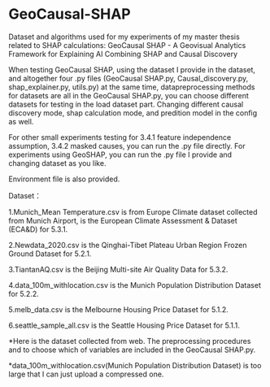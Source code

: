 # GeoCausal-SHAP
Dataset and algorithms used for my experiments of my master thesis related to SHAP calculations: GeoCausal SHAP - A Geovisual Analytics Framework for Explaining AI Combining SHAP and Causal Discovery

When testing GeoCausal SHAP, using the dataset I provide in the dataset, and altogether four .py files (GeoCausal SHAP.py, Causal_discovery.py, shap_explainer.py, utils.py) at the same time, datapreprocessing methods for datasets are all in the GeoCausal SHAP.py, you can choose different datasets for testing in the load dataset part. Changing different causal discovery mode, shap calculation mode, and predition model in the config as well.

For other small experiments testing for 3.4.1 feature independence assumption, 3.4.2 masked causes, you can run the .py file directly. For experiments using GeoSHAP, you can run the .py file I provide and changing dataset as you like.

Environment file is also provided.

Dataset：

1.Munich_Mean Temperature.csv is from Europe Climate dataset collected from Munich Airport, is the European Climate Assessment & Dataset (ECA&D) for 5.3.1.

2.Newdata_2020.csv is the Qinghai-Tibet Plateau Urban Region Frozen Ground Dataset for 5.2.1.

3.TiantanAQ.csv is the Beijing Multi-site Air Quality Data for 5.3.2.

4.data_100m_withlocation.csv is the Munich Population Distribution Dataset for 5.2.2.

5.melb_data.csv is the Melbourne Housing Price Dataset for 5.1.2.

6.seattle_sample_all.csv is the Seattle Housing Price Dataset for 5.1.1.

*Here is the dataset collected from web. The preprocessing procedures and to choose which of variables are included in the GeoCausal SHAP.py.

*data_100m_withlocation.csv(Munich Population Distribution Dataset) is too large that I can just upload a compressed one.
